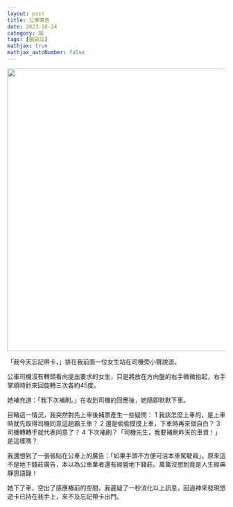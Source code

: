 ```yaml
---
layout: post
title: 公車廣告
date: 2023-10-24
category: 謅
tags: [腦袋瓜]
mathjax: true
mathjax_autoNumber: false
---
```


<img src="/blog/assets/images/2023/add.jpg" style="width: 650px;"/>

「我今天忘記帶卡，」排在我前面一位女生站在司機旁小聲說道。

<!--more-->



公車司機沒有轉頭看向提出要求的女生，只是將放在方向盤的右手微微抬起，右手掌順時針來回旋轉三次各約45度。

她補充道：「我下次補刷。」在收到司機的回應後，她隨即默默下車。

目睹這一情況，我突然對先上車後補票產生一些疑問：
1 我該怎麼上車的，是上車時就先取得司機同意這趟霸王車？
2 還是偷偷摸摸上車，下車時再來個自白？
3 司機轉轉手就代表同意了？
4 下次補刷？「司機先生，我要補刷昨天的車資！」是這樣嗎？

我還想到了一張張貼在公車上的廣告：「如果手頭不方便可洽本車駕駛員」。原來這不是地下錢莊廣告，本以為公車業者還有經營地下錢莊。萬萬沒想到竟是人生經典靜思語錄！

她下了車，空出了感應樁前的空間，我遲疑了一秒消化以上訊息，回過神來發現悠遊卡已持在我手上，來不及忘記帶卡出門。
